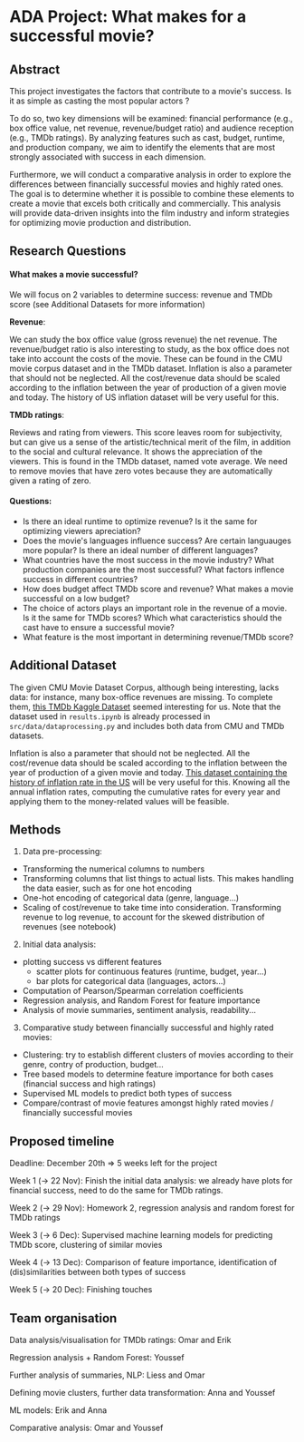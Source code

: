# ADA Project: What makes for a successful movie?

## Abstract
This project investigates the factors that contribute to a movie's success. Is it as simple as casting the most popular actors ?

To do so, two key dimensions will be examined: financial performance (e.g., box office value, net revenue, revenue/budget ratio) and audience reception (e.g., TMDb ratings). By analyzing features such as cast, budget, runtime, and production company, we aim to identify the elements that are most strongly associated with success in each dimension.

Furthermore, we will conduct a comparative analysis in order to explore the differences between financially successful movies and highly rated ones. The goal is to determine whether it is possible to combine these elements to create a movie that excels both critically and commercially. This analysis will provide data-driven insights into the film industry and inform strategies for optimizing movie production and distribution.


## Research Questions

#### What makes a movie successful?

We will focus on 2 variables to determine success: revenue and TMDb score (see Additional Datasets for more information)

__Revenue__: 

We can study the box office value (gross revenue) the net revenue. 
The revenue/budget ratio is also interesting to study, as the box office does not take into account the costs of the movie.
These can be found in the CMU movie corpus dataset and in the TMDb dataset.
Inflation is also a parameter that should not be neglected. All the cost/revenue data should be scaled according to the inflation between the year of production of a given movie and today. The history of US inflation dataset will be very useful for this.

__TMDb ratings__:

Reviews and rating from viewers.
This score leaves room for subjectivity, but can give us a sense of the artistic/technical merit of the film, in addition to the social and cultural relevance. 
It shows the appreciation of the viewers.
This is found in the TMDb dataset, named vote average. We need to remove movies that have zero votes because they are automatically given a rating of zero.

#### Questions:

+ Is there an ideal runtime to optimize revenue? Is it the same for optimizing viewers apreciation?
+ Does the movie's languages influence success? Are certain languauges more popular? Is there an ideal number of different languages?
+ What countries have the most success in the movie industry? What production companies are the most successful? What factors inflence success in different countries?
+ How does budget affect TMDb score and revenue? What makes a movie successful on a low budget?
+ The choice of actors plays an important role in the revenue of a movie. Is it the same for TMDb scores? Which what caracteristics should the cast have to ensure a successful movie?
+ What feature is the most important in determining revenue/TMDb score?

## Additional Dataset

The given CMU Movie Dataset Corpus, although being interesting, lacks data: for instance, many box-office revenues are missing. To complete them, [this TMDb Kaggle Dataset](https://www.kaggle.com/datasets/asaniczka/tmdb-movies-dataset-2023-930k-movies/data) seemed interesting for us. Note that the dataset used in `results.ipynb` is already processed in `src/data/dataprocessing.py` and includes both data from CMU and TMDb datasets.

Inflation is also a parameter that should not be neglected. All the cost/revenue data should be scaled according to the inflation between the year of production of a given movie and today. [This dataset containing the history of inflation rate in the US](https://www.macrotrends.net/global-metrics/countries/USA/united-states/inflation-rate-cpi) will be very useful for this. Knowing all the annual inflation rates, computing the cumulative rates for every year and applying them to the money-related values will be feasible.


## Methods

1. Data pre-processing:
  + Transforming the numerical columns to numbers
  + Transforming columns that list things to actual lists. This makes handling the data easier, such as for one hot encoding
  + One-hot encoding of categorical data (genre, language…)
  + Scaling of cost/revenue to take time into consideration. Transforming revenue to log revenue, to account for the skewed distribution of revenues (see notebook)
2. Initial data analysis:
  + plotting success vs different features
    + scatter plots for continuous features (runtime, budget, year…)
    + bar plots for categorical data (languages, actors…)
  + Computation of Pearson/Spearman correlation coefficients
  + Regression analysis, and Random Forest for feature importance
  + Analysis of movie summaries, sentiment analysis, readability...
3. Comparative study between financially successful and highly rated movies:
  + Clustering: try to establish different clusters of movies according to their genre, contry of production, budget...
  + Tree based models to determine feature importance for both cases (financial success and high ratings)
  + Supervised ML models to predict both types of success
  + Compare/contrast of movie features amongst highly rated movies / financially successful movies



## Proposed timeline

Deadline: December 20th => 5 weeks left for the project

Week 1 (-> 22 Nov): Finish the initial data analysis: we already have plots for financial success, need to do the same for TMDb ratings.

Week 2 (-> 29 Nov): Homework 2, regression analysis and random forest for TMDb ratings

Week 3 (-> 6 Dec): Supervised machine learning models for predicting TMDb score, clustering of similar movies

Week 4 (-> 13 Dec): Comparison of feature importance, identification of (dis)similarities between both types of success

Week 5 (-> 20 Dec): Finishing touches

## Team organisation

Data analysis/visualisation for TMDb ratings: Omar and Erik

Regression analysis + Random Forest: Youssef

Further analysis of summaries, NLP: Liess and Omar

Defining movie clusters, further data transformation: Anna and Youssef

ML models: Erik and Anna

Comparative analysis: Omar and Youssef


